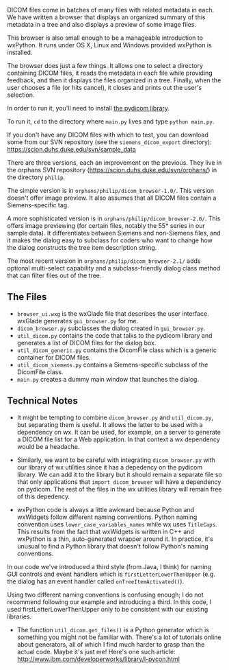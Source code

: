 DICOM files come in batches of many files with related 
metadata in each. We have written a browser that displays an organized 
summary of this metadata in a tree and also displays a preview of some 
image files. 

This browser is also small enough to be a manageable introduction to 
wxPython. It runs under OS X, Linux and Windows provided
wxPython is installed.

The browser does just a few things. It allows one to select a directory
containing DICOM files, it reads the metadata in each file while providing
feedback, and then it displays the files organized in a tree. Finally, when
the user chooses a file (or hits cancel), it closes and prints out the user's
selection.

In order to run it, you'll need to install 
[the pydicom library](http://code.google.com/p/pydicom/). 

To run it, `cd` to the directory where `main.py` lives and type 
`python main.py`.

If you don't have any DICOM files with which to test, you can download some
from our SVN repository (see the `siemens_dicom_export` directory):
https://scion.duhs.duke.edu/svn/sample_data

There are three versions, each an improvement on the previous. They live in
the orphans SVN 
repository (https://scion.duhs.duke.edu/svn/orphans/) in the directory 
`philip`. 

The simple version is in `orphans/philip/dicom_browser-1.0/`. This version doesn't
offer image preview. It also assumes that all DICOM files contain a
Siemens-specific tag.

A more sophisticated version is in `orphans/philip/dicom_browser-2.0/`. 
This offers
image previewing (for certain files, notably the 55* series in our sample
data). It differentiates between Siemens and
non-Siemens files, and it makes the dialog easy to subclass for coders who
want to change how the dialog constructs the tree item description string.

The most recent version in `orphans/philip/dicom_browser-2.1/` adds 
optional multi-select capability and a subclass-friendly dialog class method 
that can filter files out of the tree.


## The Files
 * `browser_ui.wxg` is the wxGlade file that describes the user interface.
 wxGlade generates `gui_browser.py` for me. 
 * `dicom_browser.py` subclasses the dialog created in `gui_browser.py`.
 * `util_dicom.py` contains the code that talks to the pydicom library and
 generates a list of DICOM files for the dialog box.
 * `util_dicom_generic.py` contains the DicomFile class which is a generic
 container for DICOM files.
 * `util_dicom_siemens.py` contains a Siemens-specific subclass of the 
 DicomFile class.
 * `main.py` creates a dummy main window that launches the dialog.
 
## Technical Notes
 * It might be tempting to combine `dicom_browser.py` and `util_dicom.py`,
 but separating them is useful. It allows the latter to be used with a
 dependency on wx. It can be used, for example, on a server to generate
 a DICOM file list for a Web application. In that context a wx dependency 
 would be a headache.
 
 * Similarly, we want to be careful with integrating `dicom_browser.py` with
 our library of wx utilities since it has a depedency on the pydicom library.
 We can add it to the library but it should remain a separate file so that
 only applications that `import dicom_browser` will have a dependency on 
 pydicom. The rest of the files in the wx utilities library will remain
 free of this depedency.
 
 * wxPython code is always a little awkward because Python and wxWidgets
 follow different naming conventions. Python naming convention uses
 `lower_case_variables_names` while wx uses `TitleCaps`. 
 This results from the fact that 
 wxWidgets is written in C++ and wxPython is a thin, auto-generated 
 wrapper around it. In practice, it's unusual to find a Python library that 
 doesn't follow Python's naming conventions.

 In our code we've 
 introduced a third style (from Java, I think) for naming GUI controls and
 event handlers which 
 is `firstLetterLowerThenUpper` (e.g. the dialog has an event handler called 
 `onTreeItemActivated()`). 
 
 Using two different naming conventions is 
 confusing enough; I do not recommend following our example and introducing
 a third. In this code, I used firstLetterLowerThenUpper only to be 
 consistent with our existing libraries.
 
 * The function `util_dicom.get_files()` is a Python generator which is 
 something you might not be familiar with. There's a lot of tutorials online
 about generators, all of which I find much harder to grasp than the actual code.
 Maybe it's just me! Here's one such article:
 http://www.ibm.com/developerworks/library/l-pycon.html


